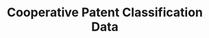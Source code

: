 ---
bigquery: https://console.cloud.google.com/bigquery?p=patents-public-data&d=cpc&page=dataset
citation: '“Cooperative Patent Classification” by the EPO and USPTO, for public use. '
contributors: EPO, USPTO
cost: None
description: Cooperative Patent Classification Data contains the scheme and definitions
  of the Cooperative Patent Classification system for classifying patent documents.
  The CPC is the result of a partnership between the EPO and the USPTO in their joint
  effort to develop a common, internationally compatible classification system for
  technical documents, in particular patent publications, which will be used by both
  offices in the patent granting process
documentation: https://www.cooperativepatentclassification.org/cpcSchemeAndDefinitions
last_edit: 04/09/2022, 13:37:52
location: https://www.cooperativepatentclassification.org/index
maintained_by: USPTO, EPO
schema_fields:
- ipc_concordant
- applicationReferences
- children
- not_allocatable
- symbol
- limiting_references
- titleFull
- residual_references
- informative_references
- notAllocatable
- sizeCache
- definition
- title_part
- parents
- dateRevised
- ipcConcordant
- residualReferences
- level
- glossary
- date_revised
- status
- title_full
- titlePart
- application_references
- child_groups
- breakdown_code
- childGroups
- breakdownCode
- additional_only
- synonyms
- limitingReferences
- informativeReferences
shortname: cooperative_patent_classification
tags:
- patents
- science
title: Cooperative Patent Classification Data
uuid: 984374a7-16e9-4b35-9445-458daceb01bf
---